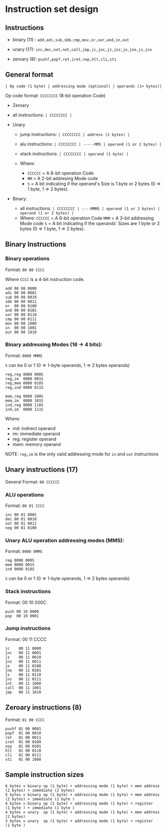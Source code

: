 # Instruction set design

## Instructions

* binary (11) : `add,adc,sub,sbb,cmp,mov,or,xor,and,in,out`

* unary (17): `inc,dec,not,net,call,jmp,jc,jnc,jz,jnz,jo,jno,js,jns`

* zeroary (8): `pushf,popf,ret,iret,nop,hlt,cli,sti`

## General format

`| Op code (1 byte) | addressing mode (optional) | operands (1+ bytes)|`

Op code format: `CCCCCCCC`  (8-bit operation Code)

* Zeroary
 * all instructions: `| CCCCCCCC |`

* Unary
  * jump instructions:   `| CCCCCCCC | address (2 bytes) |`
  * alu instructions:    `| CCCCCCCC | -----MMS | operand (1 or 2 bytes) |`
  * stack instructions:  `| CCCCCCCC | operand (1 byte) |`

  * Where:
    * `CCCCCC` = A 8-bit operation Code
    * `MM` = A 2-bit addresing Mode code
    * `S` = A bit indicating if the operand's Size is 1 byte or 2 bytes (0 => 1 byte, 1 => 2 bytes).

* Binary:

  * all instructions:  `| CCCCCCCC | ----MMMS | operand (1 or 2 bytes) | operand (1 or 2 bytes) |`
  * Where:
    `CCCCCC` = A 6-bit operation Code
    `MMM` = A 3-bit addressing Mode code
    `S` = A bit indicating if the operands' Sizes are 1 byte or 2 bytes (0 => 1 byte, 1 => 2 bytes).


## Binary Instructions

### Binary operations
Format: `00 00 CCCC`

Where `CCCC` is a 4-bit instruction code.

```
add 00 00 0000
adc 00 00 0001
sub 00 00 0010
sbb 00 00 0011
or  00 00 0100
and 00 00 0101
xor 00 00 0110
cmp 00 00 0111
mov 00 00 1000
in  00 00 1001
out 00 00 1010
```


### Binary addressing Modes (16 -> 4 bits):
Format: `0000 MMMS`

`S` can be 0 or 1 (0 => 1-byte operands, 1 => 2 bytes operands)

```
reg,reg 0000 000S
reg,im  0000 001S
reg,mem 0000 010S
reg,ind 0000 011S

mem,reg 0000 100S
mem,im  0000 101S
ind,reg 0000 110S
ind,im  0000 111S
```

Where:
* ind: indirect operand
* im:  immediate operand
* reg: register operand
* mem: memory operand

NOTE: `reg,im` is the only valid addressing mode for `in` and `out` instructions

## Unary instructions (17)
General Format: `00 CCCCCC`

### ALU operations
Format: `00 01 CCCC`

```
inc 00 01 0001
dec 00 01 0010
not 00 01 0011
neg 00 01 0100
```

### Unary ALU operation addressing modes (MMS):
Format: `0000 0MMS`

```
reg 0000 000S
mem 0000 001S
ind 0000 010S
```

`S` can be 0 or 1 (0 => 1-byte operands, 1 => 2 bytes operands)


### Stack instructions
Format: 00 10 000C

```
push 00 10 0000
pop  00 10 0001
```

### Jump instructions

Format: 00 11 CCCC

```
jc    00 11 0000
jnc   00 11 0001
jz    00 11 0010
jnz   00 11 0011
jo    00 11 0100
jno   00 11 0101
js    00 11 0110
jns   00 11 0111
int   00 11 1000
call  00 11 1001
jmp   00 11 1010
```

## Zeroary instructions (8)

Format: `01 00 CCCC`
```
pushf 01 00 0001
popf  01 00 0010
ret   01 00 0011
iret  01 00 0100
nop   01 00 0101
hlt   01 00 0110
cli   01 00 0111
sti   01 00 1000
```


## Sample instruction sizes
```
6 bytes = binary op (1 byte) + addressing mode (1 byte) + mem address (2 bytes) + immediate (2 bytes)
5 bytes = binary op (1 byte) + addressing mode (1 byte) + mem address (2 bytes) + immediate (1 byte )
4 bytes = binary op (1 byte) + addressing mode (1 byte) + register    (1 byte ) + immediate (1 byte )
4 bytes = unary  op (1 byte) + addressing mode (1 byte) + mem address (2 bytes)
3 bytes = unary  op (1 byte) + addressing mode (1 byte) + register    (1 byte )
```
